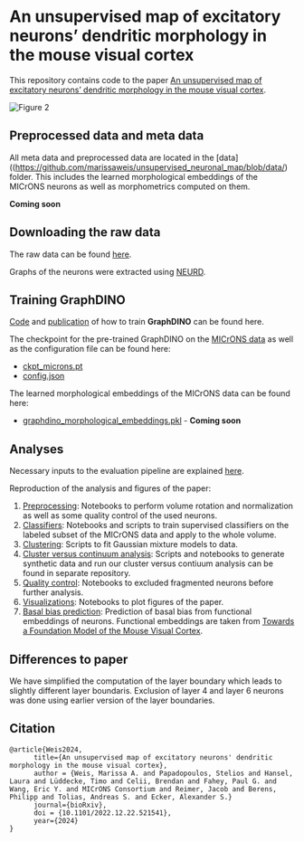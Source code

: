 # An unsupervised map of excitatory neurons’ dendritic morphology in the mouse visual cortex

This repository contains code to the paper [An unsupervised map of excitatory neurons’ dendritic morphology in the mouse visual cortex](https://www.biorxiv.org/content/10.1101/2022.12.22.521541v3).

![Figure 2](Fig2.png?raw=true "Figure 2")

## Preprocessed data and meta data
All meta data and preprocessed data are located in the [data]((https://github.com/marissaweis/unsupervised_neuronal_map/blob/data/) folder. This includes the learned morphological embeddings of the MICrONS neurons as well as morphometrics computed on them.

**Coming soon**


## Downloading the raw data
The raw data can be found [here](https://www.microns-explorer.org/cortical-mm3).

Graphs of the neurons were extracted using [NEURD](https://github.com/reimerlab/NEURD).


## Training **GraphDINO**
[Code](https://eckerlab.org/code/weis2023/) and [publication](https://openreview.net/forum?id=ThhMzfrd6r) of how to train **GraphDINO** can be found here.

The checkpoint for the pre-trained GraphDINO on the [MICrONS data](https://www.microns-explorer.org/) as well as the configuration file can be found here: 
- [ckpt_microns.pt](https://github.com/marissaweis/unsupervised_neuronal_map/blob/data/graphdino/ckpts/)
- [config.json](https://github.com/marissaweis/unsupervised_neuronal_map/blob/data/graphdino/ckpts/config.json)

The learned morphological embeddings of the MICrONS data can be found here:
- [graphdino_morphological_embeddings.pkl](https://github.com/marissaweis/unsupervised_neuronal_map/blob/data/graphdino/embeddings/) - **Coming soon**


## Analyses

Necessary inputs to the evaluation pipeline are explained [here](https://github.com/marissaweis/unsupervised_neuronal_map/blob/data/).

Reproduction of the analysis and figures of the paper:
1. [Preprocessing](https://github.com/marissaweis/unsupervised_neuronal_map/blob/evaluation_pipeline/preprocessing/): Notebooks to perform volume rotation and normalization as well as some quality control of the used neurons.
2. [Classifiers](https://github.com/marissaweis/unsupervised_neuronal_map/blob/evaluation_pipeline/classifiers/): Notebooks and scripts to train supervised classifiers on the labeled subset of the MICrONS data and apply to the whole volume.
3. [Clustering](https://github.com/marissaweis/unsupervised_neuronal_map/blob/evaluation_pipeline/clustering/): Scripts to fit Gaussian mixture models to data.
4. [Cluster versus continuum analysis](https://github.com/marissaweis/cluster_vs_continuum): Scripts and notebooks to generate synthetic data and run our cluster versus contiuum analysis can be found in separate repository.
4. [Quality control](https://github.com/marissaweis/unsupervised_neuronal_map/blob/evaluation_pipeline/quality_control/): Notebooks to excluded fragmented neurons before further analysis.
5. [Visualizations](https://github.com/marissaweis/unsupervised_neuronal_map/blob/evaluation_pipeline/visualizations/): Notebooks to plot figures of the paper.
6. [Basal bias prediction](https://github.com/marissaweis/unsupervised_neuronal_map/blob/evaluation_pipeline/basal_bias_prediction/): Prediction of basal bias from functional embeddings of neurons. Functional embeddings are taken from [Towards a Foundation Model of the Mouse Visual Cortex](https://www.biorxiv.org/content/10.1101/2023.03.21.533548v2).


## Differences to paper
We have simplified the computation of the layer boundary which leads to slightly different layer boundaris. Exclusion of layer 4 and layer 6 neurons was done using earlier version of the layer boundaries. <!--These can be found [here]().-->


## Citation
```
@article{Weis2024,
      title={An unsupervised map of excitatory neurons' dendritic morphology in the mouse visual cortex},
      author = {Weis, Marissa A. and Papadopoulos, Stelios and Hansel, Laura and Lüddecke, Timo and Celii, Brendan and Fahey, Paul G. and Wang, Eric Y. and MICrONS Consortium and Reimer, Jacob and Berens, Philipp and Tolias, Andreas S. and Ecker, Alexander S.}
      journal={bioRxiv},
      doi = {10.1101/2022.12.22.521541},
      year={2024}
}
```
